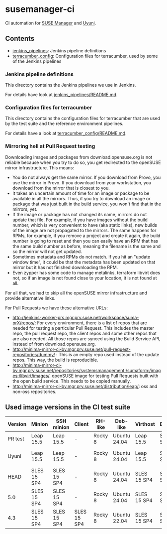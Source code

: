 # susemanager-ci

CI automation for [SUSE Manager](https://www.suse.com/products/suse-manager/) and [Uyuni](https://www.uyuni-project.org/).

## Contents

- [jenkins_pipelines](jenkins_pipelines): Jenkins pipeline definitions
- [terracumber_config](terracumber_config): Configuration files for terracumber, used by some of the Jenkins pipelines

### Jenkins pipeline definitions

This directory contains the Jenkins pipelines we use in Jenkins.

For details have look at [jenkins_pipelines/README.md](jenkins_pipelines/README.md).

### Configuration files for terracumber

This directory contains the configuration files for terracumber that are used by the test suite and the reference
environment pipelines.

For details have a look at [terracumber_config/README.md](terracumber_config/README.md).

### Mirroring hell at Pull Request testing

Downloading images and packages from download.opensuse.org is not reliable because when you try to do so, you get
redirected to the openSUSE mirror infrastructure. This means:

- You do not always get the same mirror. If you download from Provo, you use the mirror in Provo. If you download from
your workstation, you download from the mirror that is closest to you.
- It takes an uncertain amount of time for an image or package to be available in all the mirrors. Thus, if you try to
download an image or package that was just built in the build service, you won't find that in the mirrors, yet.
- If the image or package has not changed its name, mirrors do not update that file. For example, if you have images
without the build number, which is very convenient to have (aka static links), new builds of the image are not
propagated to the mirrors. The same happens for RPMs, for example, if you remove a project and create it again,
the build number is going to reset and then you can easily have an RPM that has the same build number as before,
meaning the filename is the same and so the mirror will not get updated.
- Sometimes metadata and RPMs do not match. If you hit an "update window time", it could be that the metadata has been
updated on that mirror but it has not finished downloading the RPM.
- Even zypper has some code to manage metalinks, terraform libvirt does not, so if an image is not found close to your
location, it is not found at all.

For all that, we had to skip all the openSUSE mirror infrastructure and provide alternative links.

For Pull Requests we have these alternative URLs:

- http://jenkins-worker-prs.mgr.prv.suse.net/workspace/suma-prX/repos/: For every environment, there is a list of repos
that are needed for testing a particular Pull Request. This includes the master repo, the pull request repo, the client
repos and some other repos that are also needed. All those repos are synced using the Build Service API, instead of from
download.opensuse.org.
- http://minima-mirror-ci-bv.mgr.prv.suse.net/pull-request-repositories/dummy/ : This is an empty repo used instead of the update repos. This way,
the build is reproducible.
- http://minima-mirror-ci-bv.mgr.prv.suse.net/repositories/systemsmanagement:/sumaform:/images:/libvirt/images/. openSUSE
image for testing Pull Requests built with the open build service. This needs to be copied manually.
- http://minima-mirror-ci-bv.mgr.prv.suse.net/distribution/leap/: oss and non-oss repositories.

## Used image versions in the CI test suite

| Version       | Minion      | SSH minion  | Client      | RH-like  | Deb-like     | Virthost    | Buildhost   | Terminal    | Controller | Server         | Proxy          |
| ------------- | ----------- | ----------- | ----------- | -------- | ------------ | ----------- | ----------- | ----------- | ---------- | -------------- | -------------- |
|  PR test      | Leap 15.5   | Leap 15.5   | -           | Rocky 8  | Ubuntu 24.04 | Leap 15.5   | SLES 15 SP4 | SLES 15 SP4 | Leap 15.5  | Leap 15.5      | Leap 15.5      |
|  Uyuni        | Leap 15.5   | Leap 15.5   | -           | Rocky 8  | Ubuntu 24.04 | Leap 15.5   | SLES 15 SP4 | SLES 15 SP4 | Leap 15.5  | Leap Micro 5.5 | Leap Micro 5.5 |
|  HEAD         | SLES 15 SP4 | SLES 15 SP4 | -           | Rocky 8  | Ubuntu 24.04 | SLES 15 SP4 | SLES 15 SP4 | SLES 15 SP4 | Leap 15.5  | SL Micro 6.1   | SL Micro 6.1   |
|  5.0          | SLES 15 SP4 | SLES 15 SP4 | -           | Rocky 8  | Ubuntu 24.04 | SLES 15 SP4 | SLES 15 SP4 | SLES 15 SP4 | Leap 15.5  | SLE Micro 5.5  | SLE Micro 5.5  |
|  4.3          | SLES 15 SP4 | SLES 15 SP4 | SLES 15 SP4 | Rocky 8  | Ubuntu 22.04 | SLES 15 SP4 | SLES 15 SP4 | SLES 15 SP4 | Leap 15.5  | SLES 15 SP4    | SLES 15 SP4    |
